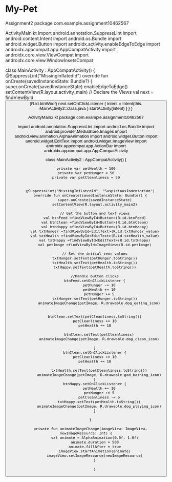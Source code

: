 # My-Pet
Assignment2
package com.example.assignment10462567

ActivityMain kt
import android.annotation.SuppressLint
import android.content.Intent
import android.os.Bundle
import android.widget.Button
import androidx.activity.enableEdgeToEdge
import androidx.appcompat.app.AppCompatActivity
import androidx.core.view.ViewCompat
import androidx.core.view.WindowInsetsCompat

class MainActivity : AppCompatActivity() {
    @SuppressLint("MissingInflatedId")
    override fun onCreate(savedInstanceState: Bundle?) {
        super.onCreate(savedInstanceState)
        enableEdgeToEdge()
        setContentView(R.layout.activity_main)
        // Declare the Views
        val next = findViewById<Button>(R.id.btnWoof)
        next.setOnClickListener {
            intent = Intent(this, MainActivity2::class.java  )
            startActivity(intent)
        }
    }
}


ActivityMain2 kt
package com.example.assignment10462567

import android.annotation.SuppressLint
import android.os.Bundle
import android.provider.MediaStore.Images
import android.view.animation.AlphaAnimation
import android.widget.Button
import android.widget.EditText
import android.widget.ImageView
import androidx.appcompat.app.ActionBar
import androidx.appcompat.app.AppCompatActivity

class MainActivity2 : AppCompatActivity() {

    private var petHealth = 100
    private var petHunger = 50
    private var petCleanliness = 50


        @SuppressLint("MissingInflatedId", "SuspiciousIndentation")
        override fun onCreate(savedInstanceState: Bundle?) {
            super.onCreate(savedInstanceState)
            setContentView(R.layout.activity_main2)

            // Get the button and text views
            val btnFeed =findViewById<Button>(R.id.btnFeed)
            val btnClean =findViewById<Button>(R.id.btnClean)
            val btnHappy =findViewById<Button>(R.id.btnHappy)
            val txtHunger =findViewById<EditText>(R.id.txtHunger_value)
            val txtHealth =findViewById<EditText>(R.id.txtHealth_value)
            val txtHappy =findViewById<EditText>(R.id.txtHappy)
            val petImage =findViewById<ImageView>(R.id.petImage)

            // Set the initial text values
            txtHunger.setText(petHunger.toString())
            txtHealth.setText(petHealth.toString())
            txtHappy.setText(petHealth.toString())

            //Handle button clicks
            btnFeed.setOnClickListener {
                petHunger -= 10
                petHealth += 10
                petHunger += 5
            txtHunger.setText(petHunger.toString())
                animateImageChange(petImage, R.drawable.dog_eating_icon)


            btnClean.setText(petCleanliness.toString())
            petCleanliness += 10
            petHealth += 10

                btnClean.setText(petCleanliness)
                animateImageChange(petImage, R.drawable.dog_clean_icon)

            }
            btnClean.setOnClickListener {
            petCleanliness += 10
            petHealth += 10

                txtHealth.setText(petCleanliness.toString())
                animateImageChange(petImage, R.drawable.god_bathing_icon)
            }
            btnHappy.setOnClickListener {
                petHealth += 10
                petHunger += 5
                petCleanliness -= 5
                txtHappy.setText(petHealth.toString())
                animateImageChange(petImage, R.drawable.dog_playing_icon)
            }

        }

        private fun animateImageChange(imageView: ImageView, newImageResource: Int) {
            val animate = AlphaAnimation(0.0f, 1.0f)
            animate.duration = 500
            animate.fillAfter = true
            imageView.startAnimation(animate)
            imageView.setImageResource(newImageResource)
            }

            }










